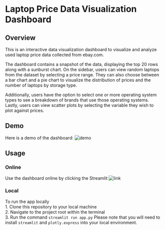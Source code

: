 # Laptop Price Data Visualization Dashboard 

## Overview

This is an interactive data visualization dashboard to visualize and analyze used laptop price data collected from ebay.com. 

The dashboard contains a snapshot of the data, displaying the top 20 rows along with a sunburst chart. On the sidebar, users can view random laptops from the dataset by selecting a price range. They can also choose between a bar chart and a pie chart to visualize the distribution of prices and the number of laptops by storage type.

Additionally, users have the option to select one or more operating system types to see a breakdown of brands that use those operating systems. Lastly, users can view scatter plots by selecting the variable they wish to plot against prices.

## Demo 
Here is a demo of the dashboard: 
![demo](dashboard.gif)

## Usage 
### Online 
Use the dashboard online by clicking the Streamlit ![link](https://laptop-price-visualization-dashboard.streamlit.app/)

### Local 
To run the app locally
<br>1. Clone this repository to your local machine 
<br>2. Navigate to the project root within the terminal 
<br>3. Run the command `streamlit run app.py`
Please note that you will need to install `streamlit` and `plotly.express` into your local environment.

